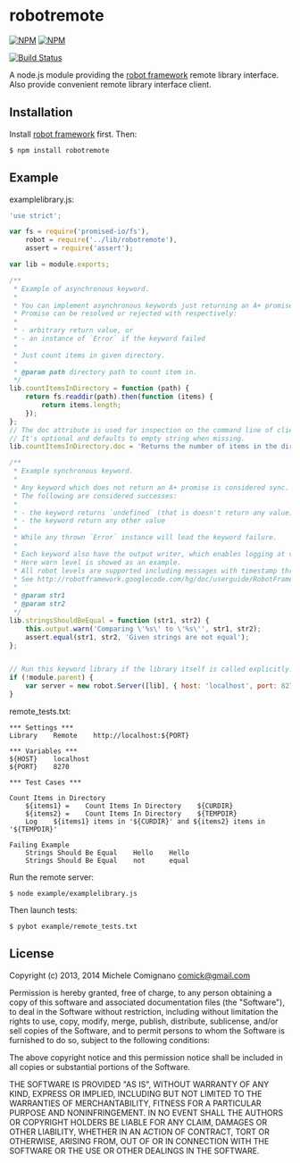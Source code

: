 # robotremote

[![NPM](https://nodei.co/npm/robotremote.png?downloads=true&stars=true)](https://nodei.co/npm/robotremote/)
[![NPM](https://nodei.co/npm-dl/robotremote.png?months=6)](https://nodei.co/npm/robotremote/)

[![Build Status](https://travis-ci.org/comick/node-robotremoteserver.svg?branch=master)](https://travis-ci.org/comick/node-robotremoteserver)

  A node.js module providing the [robot framework](http://www.robotframework.org) remote library interface.
  Also provide convenient remote library interface client.

## Installation

Install [robot framework](http://code.google.com/p/robotframework/wiki/Installation) first. Then:

    $ npm install robotremote

## Example

examplelibrary.js:

```js
'use strict';

var fs = require('promised-io/fs'),
    robot = require('../lib/robotremote'),
    assert = require('assert');

var lib = module.exports;

/**
 * Example of asynchronous keyword.
 *
 * You can implement asynchronous keywords just returning an A+ promise.
 * Promise can be resolved or rejected with respectively:
 *
 * - arbitrary return value, or
 * - an instance of `Error` if the keyword failed
 *
 * Just count items in given directory.
 *
 * @param path directory path to count item in.
 */
lib.countItemsInDirectory = function (path) {
    return fs.readdir(path).then(function (items) {
        return items.length;
    });
};
// The doc attribute is used for inspection on the command line of client and doc generation.
// It's optional and defaults to empty string when missing.
lib.countItemsInDirectory.doc = 'Returns the number of items in the directory specified by `path`.';

/**
 * Example synchronous keyword.
 *
 * Any keyword which does not return an A+ promise is considered sync.
 * The following are considered successes:
 *
 * - the keyword returns `undefined` (that is doesn't return any value)
 * - the keyword return any other value
 *
 * While any thrown `Error` instance will lead the keyword failure.
 *
 * Each keyword also have the output writer, which enables logging at various levels.
 * Here warn level is showed as an example.
 * All robot levels are supported including messages with timestamp through timestamp`Level` function.
 * See http://robotframework.googlecode.com/hg/doc/userguide/RobotFrameworkUserGuide.html?r=2.8.5#logging-information
 *
 * @param str1
 * @param str2
 */
lib.stringsShouldBeEqual = function (str1, str2) {
    this.output.warn('Comparing \'%s\' to \'%s\'', str1, str2);
    assert.equal(str1, str2, 'Given strings are not equal');
};


// Run this keyword library if the library itself is called explicitly.
if (!module.parent) {
    var server = new robot.Server([lib], { host: 'localhost', port: 8270 });
}
```

remote_tests.txt:

```
*** Settings ***
Library    Remote    http://localhost:${PORT}

*** Variables ***
${HOST}    localhost
${PORT}    8270

*** Test Cases ***

Count Items in Directory
    ${items1} =    Count Items In Directory    ${CURDIR}
    ${items2} =    Count Items In Directory    ${TEMPDIR}
    Log    ${items1} items in '${CURDIR}' and ${items2} items in '${TEMPDIR}'

Failing Example
    Strings Should Be Equal    Hello    Hello
    Strings Should Be Equal    not      equal
```

Run the remote server:

    $ node example/examplelibrary.js

Then launch tests:

    $ pybot example/remote_tests.txt

## License

Copyright (c) 2013, 2014 Michele Comignano <comick@gmail.com>

Permission is hereby granted, free of charge, to any person
obtaining a copy of this software and associated documentation
files (the "Software"), to deal in the Software without
restriction, including without limitation the rights to use,
copy, modify, merge, publish, distribute, sublicense, and/or sell
copies of the Software, and to permit persons to whom the
Software is furnished to do so, subject to the following
conditions:

The above copyright notice and this permission notice shall be
included in all copies or substantial portions of the Software.

THE SOFTWARE IS PROVIDED "AS IS", WITHOUT WARRANTY OF ANY KIND,
EXPRESS OR IMPLIED, INCLUDING BUT NOT LIMITED TO THE WARRANTIES
OF MERCHANTABILITY, FITNESS FOR A PARTICULAR PURPOSE AND
NONINFRINGEMENT. IN NO EVENT SHALL THE AUTHORS OR COPYRIGHT
HOLDERS BE LIABLE FOR ANY CLAIM, DAMAGES OR OTHER LIABILITY,
WHETHER IN AN ACTION OF CONTRACT, TORT OR OTHERWISE, ARISING
FROM, OUT OF OR IN CONNECTION WITH THE SOFTWARE OR THE USE OR
OTHER DEALINGS IN THE SOFTWARE.

